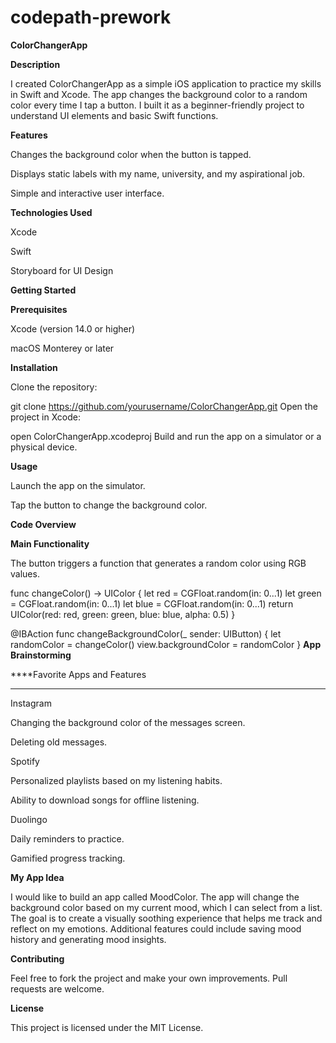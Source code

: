 # codepath-prework

**ColorChangerApp**

**Description**

I created ColorChangerApp as a simple iOS application to practice my skills in Swift and Xcode. The app changes the background color to a random color every time I tap a button. I built it as a beginner-friendly project to understand UI elements and basic Swift functions.

**Features**

Changes the background color when the button is tapped.

Displays static labels with my name, university, and my aspirational job.

Simple and interactive user interface.

**Technologies Used**

Xcode

Swift

Storyboard for UI Design

**Getting Started**

**Prerequisites**

Xcode (version 14.0 or higher)

macOS Monterey or later

**Installation**

Clone the repository:

git clone https://github.com/yourusername/ColorChangerApp.git
Open the project in Xcode:

open ColorChangerApp.xcodeproj
Build and run the app on a simulator or a physical device.

**Usage**

Launch the app on the simulator.

Tap the button to change the background color.

**Code Overview**

**Main Functionality**

The button triggers a function that generates a random color using RGB values.

func changeColor() -> UIColor {
    let red = CGFloat.random(in: 0...1)
    let green = CGFloat.random(in: 0...1)
    let blue = CGFloat.random(in: 0...1)
    return UIColor(red: red, green: green, blue: blue, alpha: 0.5)
}

@IBAction func changeBackgroundColor(_ sender: UIButton) {
    let randomColor = changeColor()
    view.backgroundColor = randomColor
}
**App Brainstorming**

****Favorite Apps and Features
****
Instagram

Changing the background color of the messages screen.

Deleting old messages.

Spotify

Personalized playlists based on my listening habits.

Ability to download songs for offline listening.

Duolingo

Daily reminders to practice.

Gamified progress tracking.

**My App Idea**

I would like to build an app called MoodColor. The app will change the background color based on my current mood, which I can select from a list. The goal is to create a visually soothing experience that helps me track and reflect on my emotions. Additional features could include saving mood history and generating mood insights.

**Contributing**

Feel free to fork the project and make your own improvements. Pull requests are welcome.

**License**

This project is licensed under the MIT License.
